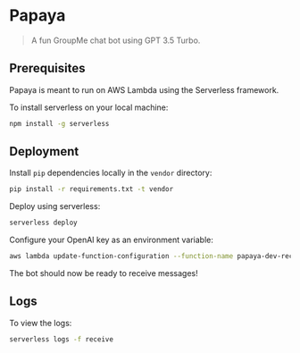 # Papaya

> A fun GroupMe chat bot using GPT 3.5 Turbo.

## Prerequisites
Papaya is meant to run on AWS Lambda using the Serverless framework.

To install serverless on your local machine:
```sh
npm install -g serverless
```

## Deployment
Install `pip` dependencies locally in the `vendor` directory:
```sh
pip install -r requirements.txt -t vendor
```

Deploy using serverless:
```sh
serverless deploy
```

Configure your OpenAI key as an environment variable:
```sh
aws lambda update-function-configuration --function-name papaya-dev-receive --environment "Variables={OPENAI_API_KEY=abcdef1234567890}"
```

The bot should now be ready to receive messages!

## Logs
To view the logs:
```sh
serverless logs -f receive
```
